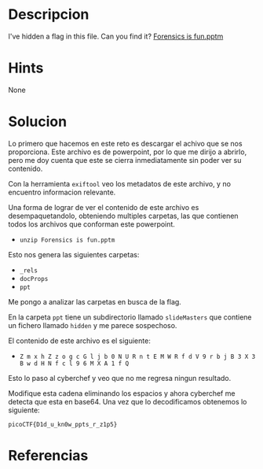 
# Descripcion

I've hidden a flag in this file. Can you find it? [Forensics is fun.pptm](https://mercury.picoctf.net/static/9a7436948cc502e9cacf5bc84d2cccb5/Forensics%20is%20fun.pptm)

# Hints
None


# Solucion

Lo primero que hacemos en este reto es descargar el achivo que se nos proporciona. 
Este archivo es de powerpoint, por lo que me dirijo a abrirlo, pero me doy cuenta que este se cierra inmediatamente sin poder ver su contenido.

Con la herramienta `exiftool` veo los metadatos de este archivo, y no encuentro informacion relevante. 

Una forma de lograr de ver el contenido de este archivo es desempaquetandolo, obteniendo multiples carpetas, las que contienen todos los archivos que conforman este powerpoint. 

- `unzip Forensics is fun.pptm`

Esto nos genera las siguientes carpetas:
- `_rels`
- `docProps`
- `ppt`

Me pongo a analizar las carpetas en busca de la flag.

En la carpeta `ppt` tiene un subdirectorio llamado `slideMasters`
 que contiene un fichero llamado `hidden`  y me parece sospechoso.

El contenido de este archivo es el siguiente:
- `Z m x h Z z o g c G l j b 0 N U R n t E M W R f d V 9 r b j B 3 X 3 B w d H N f c l 9 6 M X A 1 f Q`

Esto lo paso al cyberchef y veo que no me regresa ningun resultado.

Modifique esta cadena eliminando los espacios y ahora cyberchef me detecta que esta en base64. Una vez que lo decodificamos obtenemos lo siguiente:

```
picoCTF{D1d_u_kn0w_ppts_r_z1p5}
```

# Referencias

